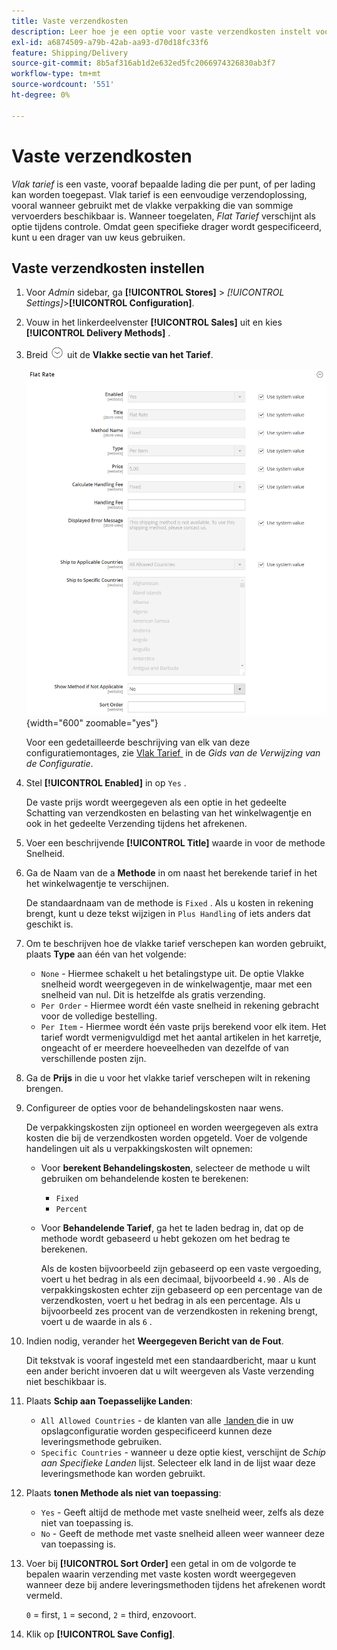```yaml
---
title: Vaste verzendkosten
description: Leer hoe je een optie voor vaste verzendkosten instelt voor je winkel.
exl-id: a6874509-a79b-42ab-aa93-d70d18fc33f6
feature: Shipping/Delivery
source-git-commit: 8b5af316ab1d2e632ed5fc2066974326830ab3f7
workflow-type: tm+mt
source-wordcount: '551'
ht-degree: 0%

---
```


# Vaste verzendkosten

_Vlak tarief_ is een vaste, vooraf bepaalde lading die per punt, of per lading kan worden toegepast. Vlak tarief is een eenvoudige verzendoplossing, vooral wanneer gebruikt met de vlakke verpakking die van sommige vervoerders beschikbaar is. Wanneer toegelaten, _Flat Tarief_ verschijnt als optie tijdens controle. Omdat geen specifieke drager wordt gespecificeerd, kunt u een drager van uw keus gebruiken.

## Vaste verzendkosten instellen

1. Voor _Admin_ sidebar, ga **[!UICONTROL Stores]** > _[!UICONTROL Settings]_>**[!UICONTROL Configuration]**.

1. Vouw in het linkerdeelvenster **[!UICONTROL Sales]** uit en kies **[!UICONTROL Delivery Methods]** .

1. Breid ![&#x200B; selecteur van de Uitbreiding &#x200B;](../assets/icon-display-expand.png) uit de **Vlakke sectie van het Tarief**.

   ![&#x200B; Vlak Tarief &#x200B;](../configuration-reference/sales/assets/delivery-methods-flat-rate.png){width="600" zoomable="yes"}

   Voor een gedetailleerde beschrijving van elk van deze configuratiemontages, zie [&#x200B; Vlak Tarief &#x200B;](../configuration-reference/sales/delivery-methods.md#flat-rate) in de _Gids van de Verwijzing van de Configuratie_.

1. Stel **[!UICONTROL Enabled]** in op `Yes` .

   De vaste prijs wordt weergegeven als een optie in het gedeelte Schatting van verzendkosten en belasting van het winkelwagentje en ook in het gedeelte Verzending tijdens het afrekenen.

1. Voer een beschrijvende **[!UICONTROL Title]** waarde in voor de methode Snelheid.

1. Ga de Naam van de a **Methode** in om naast het berekende tarief in het het winkelwagentje te verschijnen.

   De standaardnaam van de methode is `Fixed` . Als u kosten in rekening brengt, kunt u deze tekst wijzigen in `Plus Handling` of iets anders dat geschikt is.

1. Om te beschrijven hoe de vlakke tarief verschepen kan worden gebruikt, plaats **Type** aan één van het volgende:

   - `None` - Hiermee schakelt u het betalingstype uit. De optie Vlakke snelheid wordt weergegeven in de winkelwagentje, maar met een snelheid van nul. Dit is hetzelfde als gratis verzending.
   - `Per Order` - Hiermee wordt één vaste snelheid in rekening gebracht voor de volledige bestelling.
   - `Per Item` - Hiermee wordt één vaste prijs berekend voor elk item. Het tarief wordt vermenigvuldigd met het aantal artikelen in het karretje, ongeacht of er meerdere hoeveelheden van dezelfde of van verschillende posten zijn.

1. Ga de **Prijs** in die u voor het vlakke tarief verschepen wilt in rekening brengen.

1. Configureer de opties voor de behandelingskosten naar wens.

   De verpakkingskosten zijn optioneel en worden weergegeven als extra kosten die bij de verzendkosten worden opgeteld. Voer de volgende handelingen uit als u verpakkingskosten wilt opnemen:

   - Voor **berekent Behandelingskosten**, selecteer de methode u wilt gebruiken om behandelende kosten te berekenen:

      - `Fixed`
      - `Percent`

   - Voor **Behandelende Tarief**, ga het te laden bedrag in, dat op de methode wordt gebaseerd u hebt gekozen om het bedrag te berekenen.

     Als de kosten bijvoorbeeld zijn gebaseerd op een vaste vergoeding, voert u het bedrag in als een decimaal, bijvoorbeeld `4.90` . Als de verpakkingskosten echter zijn gebaseerd op een percentage van de verzendkosten, voert u het bedrag in als een percentage. Als u bijvoorbeeld zes procent van de verzendkosten in rekening brengt, voert u de waarde in als `6` .

1. Indien nodig, verander het **Weergegeven Bericht van de Fout**.

   Dit tekstvak is vooraf ingesteld met een standaardbericht, maar u kunt een ander bericht invoeren dat u wilt weergeven als Vaste verzending niet beschikbaar is.

1. Plaats **Schip aan Toepasselijke Landen**:

   - `All Allowed Countries` - de klanten van alle [&#x200B; landen &#x200B;](../getting-started/store-details.md#country-options) die in uw opslagconfiguratie worden gespecificeerd kunnen deze leveringsmethode gebruiken.
   - `Specific Countries` - wanneer u deze optie kiest, verschijnt de _Schip aan Specifieke Landen_ lijst. Selecteer elk land in de lijst waar deze leveringsmethode kan worden gebruikt.

1. Plaats **tonen Methode als niet van toepassing**:

   - `Yes` - Geeft altijd de methode met vaste snelheid weer, zelfs als deze niet van toepassing is.
   - `No` - Geeft de methode met vaste snelheid alleen weer wanneer deze van toepassing is.

1. Voer bij **[!UICONTROL Sort Order]** een getal in om de volgorde te bepalen waarin verzending met vaste kosten wordt weergegeven wanneer deze bij andere leveringsmethoden tijdens het afrekenen wordt vermeld.

   `0` = first, `1` = second, `2` = third, enzovoort.

1. Klik op **[!UICONTROL Save Config]**.
